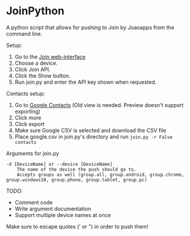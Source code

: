 # JoinPython
A python script that allows for pushing to Join by Joaoapps from the command line.

Setup:

1. Go to the [Join web-interface](https://joinjoaomgcd.appspot.com/)
2. Choose a device.
3. Click Join API.
4. Click the Show button.
5. Run join.py and enter the API key shown when requested.

Contacts setup:

1. Go to [Google Contacts](https://www.google.com/contacts/u/0/?cplus=0#contacts) (Old view is needed. Preview doesn't support exporting)
2. Click more
3. Click export
4. Make sure Google CSV is selected and download the CSV file
5. Place google.csv in join.py's directory and run `join.py -r False contacts`

Arguments for join.py

```
-d [DeviceName] or --device [DeviceName]
    The name of the device the push should go to.
    Accepts groups as well (group.all, group.android, group.chrome, group.windows10, group.phone, group.tablet, group.pc)
```

TODO:
* Comment code
* Write argument documentation
* Support multiple device names at once

Make sure to escape quotes (' or ") in order to push them!
